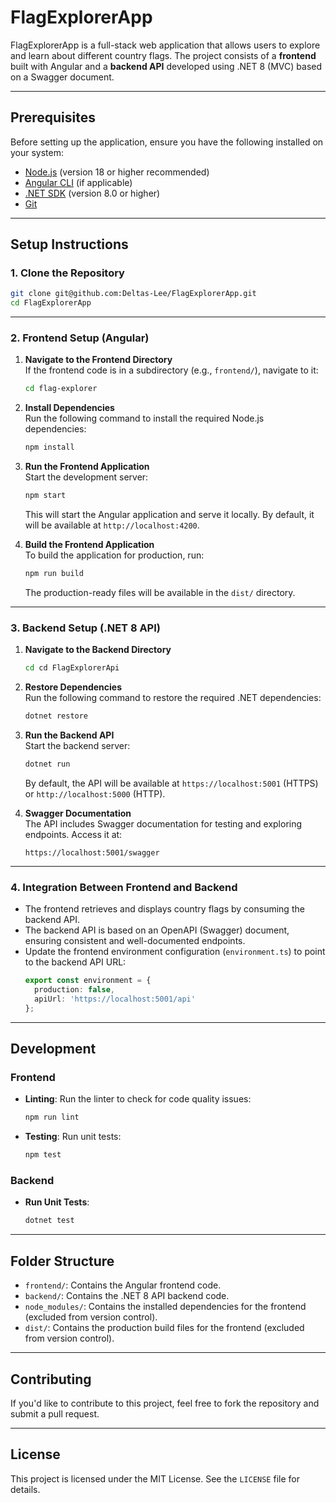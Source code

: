 # FlagExplorerApp

FlagExplorerApp is a full-stack web application that allows users to explore and learn about different country flags. The project consists of a **frontend** built with Angular and a **backend API** developed using .NET 8 (MVC) based on a Swagger document.

---

## Prerequisites

Before setting up the application, ensure you have the following installed on your system:

- [Node.js](https://nodejs.org/) (version 18 or higher recommended)
- [Angular CLI](https://angular.io/cli) (if applicable)
- [.NET SDK](https://dotnet.microsoft.com/download/dotnet/8.0) (version 8.0 or higher)
- [Git](https://git-scm.com/)

---

## Setup Instructions

### 1. Clone the Repository
   ```bash
   git clone git@github.com:Deltas-Lee/FlagExplorerApp.git
   cd FlagExplorerApp
   ```

---

### 2. Frontend Setup (Angular)

1. **Navigate to the Frontend Directory**  
   If the frontend code is in a subdirectory (e.g., `frontend/`), navigate to it:
   ```bash
   cd flag-explorer
   ```

2. **Install Dependencies**  
   Run the following command to install the required Node.js dependencies:
   ```bash
   npm install
   ```

3. **Run the Frontend Application**  
   Start the development server:
   ```bash
   npm start
   ```
   This will start the Angular application and serve it locally. By default, it will be available at `http://localhost:4200`.

4. **Build the Frontend Application**  
   To build the application for production, run:
   ```bash
   npm run build
   ```
   The production-ready files will be available in the `dist/` directory.

---

### 3. Backend Setup (.NET 8 API)

1. **Navigate to the Backend Directory**  
   ```bash
   cd cd FlagExplorerApi
   ```

2. **Restore Dependencies**  
   Run the following command to restore the required .NET dependencies:
   ```bash
   dotnet restore
   ```

3. **Run the Backend API**  
   Start the backend server:
   ```bash
   dotnet run
   ```
   By default, the API will be available at `https://localhost:5001` (HTTPS) or `http://localhost:5000` (HTTP).

4. **Swagger Documentation**  
   The API includes Swagger documentation for testing and exploring endpoints. Access it at:
   ```
   https://localhost:5001/swagger
   ```

---

### 4. Integration Between Frontend and Backend

- The frontend retrieves and displays country flags by consuming the backend API.
- The backend API is based on an OpenAPI (Swagger) document, ensuring consistent and well-documented endpoints.
- Update the frontend environment configuration (`environment.ts`) to point to the backend API URL:
  ```typescript
  export const environment = {
    production: false,
    apiUrl: 'https://localhost:5001/api'
  };
  ```

---

## Development

### Frontend
- **Linting**: Run the linter to check for code quality issues:
  ```bash
  npm run lint
  ```

- **Testing**: Run unit tests:
  ```bash
  npm test
  ```

### Backend
- **Run Unit Tests**:
  ```bash
  dotnet test
  ```

---

## Folder Structure

- `frontend/`: Contains the Angular frontend code.
- `backend/`: Contains the .NET 8 API backend code.
- `node_modules/`: Contains the installed dependencies for the frontend (excluded from version control).
- `dist/`: Contains the production build files for the frontend (excluded from version control).

---

## Contributing

If you'd like to contribute to this project, feel free to fork the repository and submit a pull request.

---

## License

This project is licensed under the MIT License. See the `LICENSE` file for details.
